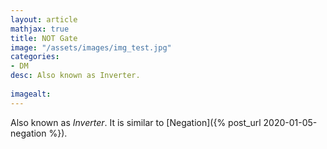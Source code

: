 ```yaml
---
layout: article
mathjax: true
title: NOT Gate
image: "/assets/images/img_test.jpg"
categories:
- DM
desc: Also known as Inverter.
 
imagealt: 
---
```


Also known as *Inverter*.
It is similar to [Negation]({% post_url 2020-01-05-negation %}).